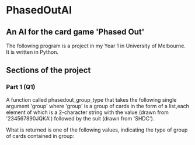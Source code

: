 # PhasedOutAI
## An AI for the card game 'Phased Out'
The following program is a project in my Year 1 in University of Melbourne. It is written in Python.

## Sections of the project
### Part 1 \(Q1\)
A function called phasedout_group_type that takes the following single argument \'group\' where \'group\' is a group of cards in the form of a list,each element of which is a 2-character string with the value \(drawn from \'234567890JQKA\'\) followed by the suit \(drawn from \'SHDC\'\).

What is returned is one of the following values, indicating the type of group of cards contained in group: